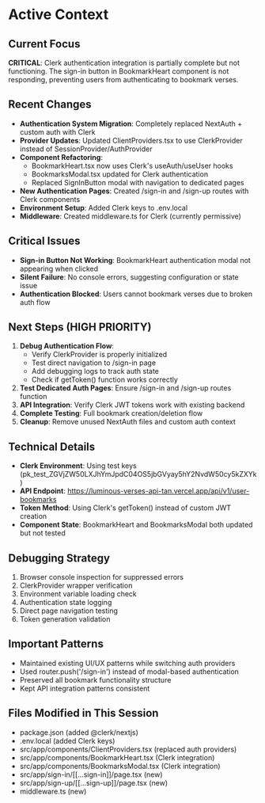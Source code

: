 # Active Context

## Current Focus
**CRITICAL**: Clerk authentication integration is partially complete but not functioning. The sign-in button in BookmarkHeart component is not responding, preventing users from authenticating to bookmark verses.

## Recent Changes
- **Authentication System Migration**: Completely replaced NextAuth + custom auth with Clerk
- **Provider Updates**: Updated ClientProviders.tsx to use ClerkProvider instead of SessionProvider/AuthProvider
- **Component Refactoring**: 
  - BookmarkHeart.tsx now uses Clerk's useAuth/useUser hooks
  - BookmarksModal.tsx updated for Clerk authentication
  - Replaced SignInButton modal with navigation to dedicated pages
- **New Authentication Pages**: Created /sign-in and /sign-up routes with Clerk components
- **Environment Setup**: Added Clerk keys to .env.local
- **Middleware**: Created middleware.ts for Clerk (currently permissive)

## Critical Issues
- **Sign-in Button Not Working**: BookmarkHeart authentication modal not appearing when clicked
- **Silent Failure**: No console errors, suggesting configuration or state issue
- **Authentication Blocked**: Users cannot bookmark verses due to broken auth flow

## Next Steps (HIGH PRIORITY)
1. **Debug Authentication Flow**: 
   - Verify ClerkProvider is properly initialized
   - Test direct navigation to /sign-in page
   - Add debugging logs to track auth state
   - Check if getToken() function works correctly
2. **Test Dedicated Auth Pages**: Ensure /sign-in and /sign-up routes function
3. **API Integration**: Verify Clerk JWT tokens work with existing backend
4. **Complete Testing**: Full bookmark creation/deletion flow
5. **Cleanup**: Remove unused NextAuth files and custom auth context

## Technical Details
- **Clerk Environment**: Using test keys (pk_test_ZGVjZW50LXJhYmJpdC04OS5jbGVyay5hY2NvdW50cy5kZXYk)
- **API Endpoint**: https://luminous-verses-api-tan.vercel.app/api/v1/user-bookmarks
- **Token Method**: Using Clerk's getToken() instead of custom JWT creation
- **Component State**: BookmarkHeart and BookmarksModal both updated but not tested

## Debugging Strategy
1. Browser console inspection for suppressed errors
2. ClerkProvider wrapper verification
3. Environment variable loading check
4. Authentication state logging
5. Direct page navigation testing
6. Token generation validation

## Important Patterns
- Maintained existing UI/UX patterns while switching auth providers
- Used router.push('/sign-in') instead of modal-based authentication
- Preserved all bookmark functionality structure
- Kept API integration patterns consistent

## Files Modified in This Session
- package.json (added @clerk/nextjs)
- .env.local (added Clerk keys)
- src/app/components/ClientProviders.tsx (replaced auth providers)
- src/app/components/BookmarkHeart.tsx (Clerk integration)
- src/app/components/BookmarksModal.tsx (Clerk integration)
- src/app/sign-in/[[...sign-in]]/page.tsx (new)
- src/app/sign-up/[[...sign-up]]/page.tsx (new)
- middleware.ts (new)
